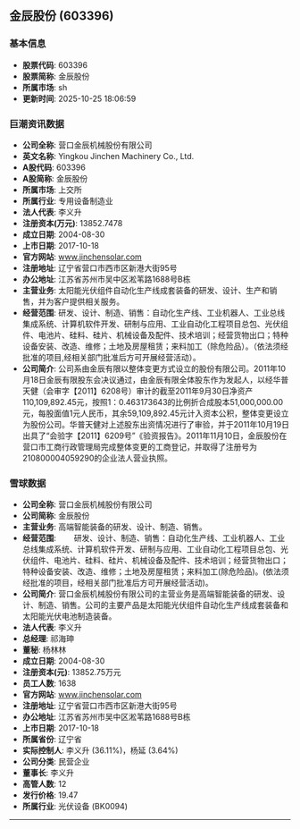 ## 金辰股份 (603396)

### 基本信息

- **股票代码**: 603396
- **股票简称**: 金辰股份
- **所属市场**: sh
- **更新时间**: 2025-10-25 18:06:59

### 巨潮资讯数据

- **公司全称**: 营口金辰机械股份有限公司
- **英文名称**: Yingkou Jinchen Machinery Co., Ltd.
- **A股代码**: 603396
- **A股简称**: 金辰股份
- **所属市场**: 上交所
- **所属行业**: 专用设备制造业
- **法人代表**: 李义升
- **注册资本(万元)**: 13852.7478
- **成立日期**: 2004-08-30
- **上市日期**: 2017-10-18
- **官方网站**: www.jinchensolar.com
- **注册地址**: 辽宁省营口市西市区新港大街95号
- **办公地址**: 江苏省苏州市吴中区淞苇路1688号B栋
- **主营业务**: 太阳能光伏组件自动化生产线成套装备的研发、设计、生产和销售，并为客户提供相关服务。
- **经营范围**: 研发、设计、制造、销售：自动化生产线、工业机器人、工业总线集成系统、计算机软件开发、研制与应用、工业自动化工程项目总包、光伏组件、电池片、硅料、硅片、机械设备及配件、技术培训；经营货物出口；特种设备安装、改造、维修；土地及房屋租赁；来料加工（除危险品）。（依法须经批准的项目,经相关部门批准后方可开展经营活动）。
- **公司简介**: 公司系由金辰有限以整体变更方式设立的股份有限公司。2011年10月18日金辰有限股东会决议通过，由金辰有限全体股东作为发起人，以经华普天健（会审字【2011】6208号）审计的截至2011年9月30日净资产110,109,892.45元，按照1：0.463173643的比例折合成股本51,000,000.00元，每股面值1元人民币，其余59,109,892.45元计入资本公积，整体变更设立为股份公司。华普天健对上述股东出资情况进行了审验，并于2011年10月19日出具了“会验字【2011】6209号”《验资报告》。2011年11月10日，金辰股份在营口市工商行政管理局完成整体变更的工商登记，并取得了注册号为210800004059290的企业法人营业执照。

### 雪球数据

- **公司全称**: 营口金辰机械股份有限公司
- **公司简称**: 金辰股份
- **主营业务**: 高端智能装备的研发、设计、制造、销售。
- **经营范围**: 　　研发、设计、制造、销售：自动化生产线、工业机器人、工业总线集成系统、计算机软件开发、研制与应用、工业自动化工程项目总包、光伏组件、电池片、硅料、硅片、机械设备及配件、技术培训；经营货物出口；特种设备安装、改造、维修；土地及房屋租赁；来料加工(除危险品)。(依法须经批准的项目，经相关部门批准后方可开展经营活动)。
- **公司简介**: 营口金辰机械股份有限公司的主营业务是高端智能装备的研发、设计、制造、销售。公司的主要产品是太阳能光伏组件自动化生产线成套装备和太阳能光伏电池制造装备。
- **法人代表**: 李义升
- **总经理**: 祁海珅
- **董秘**: 杨林林
- **成立日期**: 2004-08-30
- **注册资本(元)**: 13852.75万元
- **员工人数**: 1638
- **官方网站**: www.jinchensolar.com
- **注册地址**: 辽宁省营口市西市区新港大街95号
- **办公地址**: 江苏省苏州市吴中区淞苇路1688号B栋
- **上市日期**: 2017-10-18
- **所属省份**: 辽宁省
- **实际控制人**: 李义升 (36.11%)，杨延 (3.64%)
- **公司分类**: 民营企业
- **董事长**: 李义升
- **高管人数**: 12
- **发行价格**: 19.47
- **所属行业**: 光伏设备 (BK0094)

---